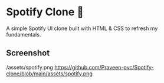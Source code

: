 # Spotify Clone 🎵

A simple Spotify UI clone built with HTML & CSS to refresh my fundamentals.

## Screenshot
/assets/spotify.png
https://github.com/Praveen-pvc/Spotify-clone/blob/main/assets/spotify.png
